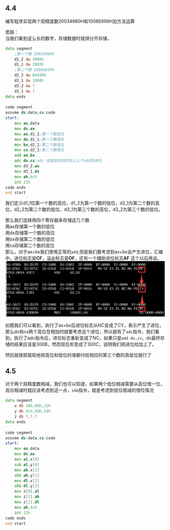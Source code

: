 ## 4.4
编写程序实现两个双精度数20034980H和1008E699H加方法运算

思路：  
当我们看到这么长的数字，存储数据时就得分开存储，
```asm
data segment
	;第一个数 20034980h
	d1_2 dw 4980h
	d1_1 dw 2003h
	;第二个数 1008e699h
	d2_2 dw 0e699h
	d2_1 dw 1008h
	d3_2 dw ?
	d3_1 dw ?
data ends

code segment
assume ds:data,cs:code
start:
	mov ax,data
	mov ds,ax 
	mov ax,d1_2;第一个数低位
	mov dx,d1_1;第一个数高位
	mov bx,d2_2;第二个数低位
	mov cx,d2_1;第二个数高位
	add ax,bx
	adc dx,cx;adc 在相加的同时加上上个add的进位
	mov d3_2,ax 
	mov d3_1,dx
	mov ah,4ch
	int 21h
code ends
end start
```
我们定义d1_1位第一个数的高位，d1_2为第一个数的低位，d2_1为第二个数的高位，d2_2为第二个数的低位，d3_1为第三个数的高位，d3_2为第三个数的低位。

那么我们选择用四个寄存器来存储这几个数  
用ax存储第一个数的低位  
用dx存储第一个数的高位  
用bx存储第二个数的低位  
用cx存储第二个数的高位  
那么，对于ax+bx我们使用正常的`add`,但是我们要考虑到ax+bx会产生进位，汇编中，进位标志是**CF**，溢出标志是**OF**，还有一个辅助进位标志**AF** 这个以后再谈。
![](进位标志变化方式.png)

如图我们可以看到，执行了ax+bx后进位标志从NC变成了CY，表示产生了进位，那么dx和cx两个高位在相加时就要考虑这个进位，所以就有了`adc`指令，我们看到，执行了adc指令后，进位标志重新变成了NC，如果只是`add dx,cx`，dx最终存储的结果应该是300B，然而现在却变成了300C，说明我们把进位给加上了。  

然后就按部就班地把高位和低位的值都付给相应的第三个数的高低位就行了

## 4.5
对于两个双精度数相减，我们也可以知道，如果两个低位相减需要从高位借一位，高位相减时就应该考虑到这一点，`sbb`指令，就是考虑到低位相减的借位情况
```asm
data segment
	x db 34h,0dh,22h
	y db 4ch,58h,14h
	z db ?,?,?
data ends

code segment
assume ds:data,cs:code
start:
	mov ax,data
	mov ds,ax
	mov al,x[0]
	sub al,y[0]
	mov ah,x[1]
	sbb ah,y[1]
	mov dl,x[2]
	sbb dl,y[2]
	mov z[0],al
	mov z[1],ah
	mov z[2],dl
	mov ah,4ch
	int 21h
code ends
end start
```